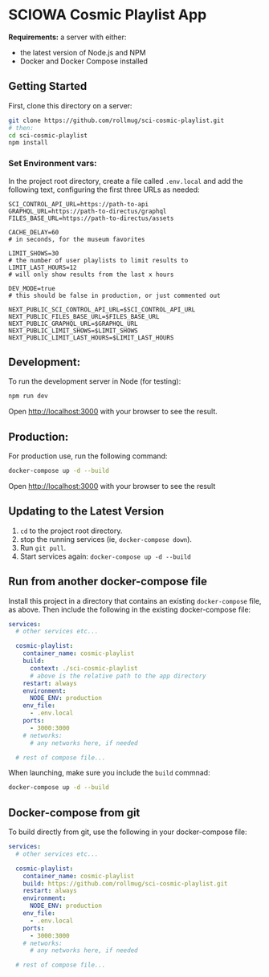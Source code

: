 # SCIOWA Cosmic Playlist App

**Requirements:** a server with either:

- the latest version of Node.js and NPM 
- Docker and Docker Compose installed

## Getting Started

First, clone this directory on a server:

```bash
git clone https://github.com/rollmug/sci-cosmic-playlist.git
# then:
cd sci-cosmic-playlist
npm install
```

### Set Environment vars:

In the project root directory, create a file called `.env.local` and add the following text, configuring the first three URLs as needed:

```dotenv
SCI_CONTROL_API_URL=https://path-to-api
GRAPHQL_URL=https://path-to-directus/graphql
FILES_BASE_URL=https://path-to-directus/assets

CACHE_DELAY=60
# in seconds, for the museum favorites

LIMIT_SHOWS=30
# the number of user playlists to limit results to
LIMIT_LAST_HOURS=12
# will only show results from the last x hours

DEV_MODE=true 
# this should be false in production, or just commented out

NEXT_PUBLIC_SCI_CONTROL_API_URL=$SCI_CONTROL_API_URL
NEXT_PUBLIC_FILES_BASE_URL=$FILES_BASE_URL
NEXT_PUBLIC_GRAPHQL_URL=$GRAPHQL_URL
NEXT_PUBLIC_LIMIT_SHOWS=$LIMIT_SHOWS
NEXT_PUBLIC_LIMIT_LAST_HOURS=$LIMIT_LAST_HOURS
```

## Development:

To run the development server in Node (for testing):

```bash
npm run dev
```

Open [http://localhost:3000](http://localhost:3000) with your browser to see the result.

## Production:

For production use, run the following command:

```bash
docker-compose up -d --build
```

Open [http://localhost:3000](http://localhost:3000) with your browser to see the result


## Updating to the Latest Version

1. `cd` to the project root directory.
2. stop the running services (ie, `docker-compose down`).
3. Run `git pull`.
4. Start services again: `docker-compose up -d --build`

## Run from another docker-compose file

Install this project in a directory that contains an existing `docker-compose` file, as above. Then include the following in the existing docker-compose file:


```yaml
services:
  # other services etc...

  cosmic-playlist:
    container_name: cosmic-playlist
    build:
      context: ./sci-cosmic-playlist
      # above is the relative path to the app directory
    restart: always
    environment:
      NODE_ENV: production
    env_file: 
      - .env.local
    ports:
      - 3000:3000
    # networks:
      # any networks here, if needed

  # rest of compose file...
```

When launching, make sure you include the `build` commnad:

```bash
docker-compose up -d --build
```

## Docker-compose from git

To build directly from git, use the following in your docker-compose file:

```yaml
services:
  # other services etc...

  cosmic-playlist:
    container_name: cosmic-playlist
    build: https://github.com/rollmug/sci-cosmic-playlist.git
    restart: always
    environment:
      NODE_ENV: production
    env_file: 
      - .env.local
    ports:
      - 3000:3000
    # networks:
      # any networks here, if needed

  # rest of compose file...
```